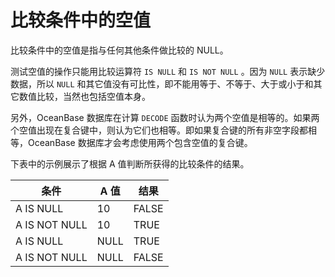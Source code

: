 比较条件中的空值 
=============================

比较条件中的空值是指与任何其他条件做比较的 NULL。

测试空值的操作只能用比较运算符 `IS NULL` 和 `IS NOT NULL` 。因为 `NULL` 表示缺少数据，所以 `NULL` 和其它值没有可比性，即不能用等于、不等于、大于或小于和其它数值比较，当然也包括空值本身。

另外，OceanBase 数据库在计算 `DECODE` 函数时认为两个空值是相等的。如果两个空值出现在复合键中，则认为它们也相等。即如果复合键的所有非空字段都相等，OceanBase 数据库才会考虑使用两个包含空值的复合键。

下表中的示例展示了根据 A 值判断所获得的比较条件的结果。


|      条件       | A 值  |  结果   |
|---------------|------|-------|
| A IS NULL     | 10   | FALSE |
| A IS NOT NULL | 10   | TRUE  |
| A IS NULL     | NULL | TRUE  |
| A IS NOT NULL | NULL | FALSE |



